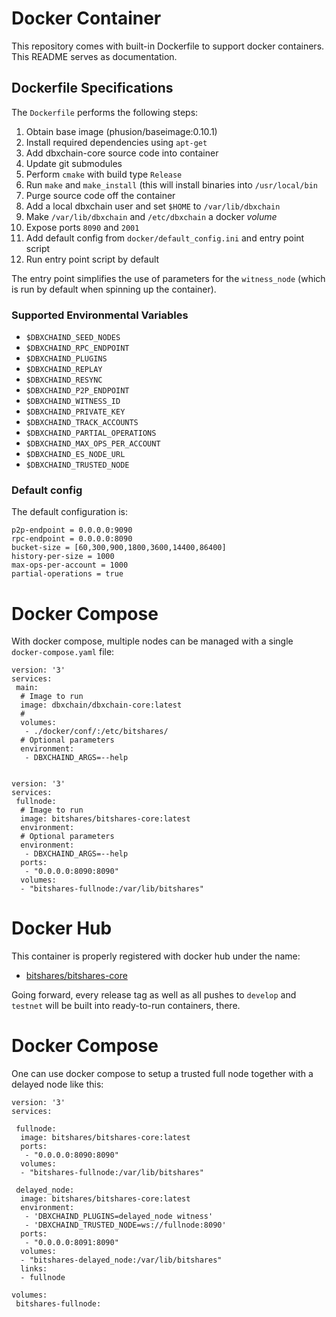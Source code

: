# Docker Container

This repository comes with built-in Dockerfile to support docker
containers. This README serves as documentation.

## Dockerfile Specifications

The `Dockerfile` performs the following steps:

1. Obtain base image (phusion/baseimage:0.10.1)
2. Install required dependencies using `apt-get`
3. Add dbxchain-core source code into container
4. Update git submodules
5. Perform `cmake` with build type `Release`
6. Run `make` and `make_install` (this will install binaries into `/usr/local/bin`
7. Purge source code off the container
8. Add a local dbxchain user and set `$HOME` to `/var/lib/dbxchain`
9. Make `/var/lib/dbxchain` and `/etc/dbxchain` a docker *volume*
10. Expose ports `8090` and `2001`
11. Add default config from `docker/default_config.ini` and entry point script
12. Run entry point script by default

The entry point simplifies the use of parameters for the `witness_node`
(which is run by default when spinning up the container).

### Supported Environmental Variables

* `$DBXCHAIND_SEED_NODES`
* `$DBXCHAIND_RPC_ENDPOINT`
* `$DBXCHAIND_PLUGINS`
* `$DBXCHAIND_REPLAY`
* `$DBXCHAIND_RESYNC`
* `$DBXCHAIND_P2P_ENDPOINT`
* `$DBXCHAIND_WITNESS_ID`
* `$DBXCHAIND_PRIVATE_KEY`
* `$DBXCHAIND_TRACK_ACCOUNTS`
* `$DBXCHAIND_PARTIAL_OPERATIONS`
* `$DBXCHAIND_MAX_OPS_PER_ACCOUNT`
* `$DBXCHAIND_ES_NODE_URL`
* `$DBXCHAIND_TRUSTED_NODE`

### Default config

The default configuration is:

    p2p-endpoint = 0.0.0.0:9090
    rpc-endpoint = 0.0.0.0:8090
    bucket-size = [60,300,900,1800,3600,14400,86400]
    history-per-size = 1000
    max-ops-per-account = 1000
    partial-operations = true

# Docker Compose

With docker compose, multiple nodes can be managed with a single
`docker-compose.yaml` file:

    version: '3'
    services:
     main:
      # Image to run
      image: dbxchain/dbxchain-core:latest
      # 
      volumes:
       - ./docker/conf/:/etc/bitshares/
      # Optional parameters
      environment:
       - DBXCHAIND_ARGS=--help


    version: '3'
    services:
     fullnode:
      # Image to run
      image: bitshares/bitshares-core:latest
      environment:
      # Optional parameters
      environment:
       - DBXCHAIND_ARGS=--help
      ports:
       - "0.0.0.0:8090:8090"
      volumes:
      - "bitshares-fullnode:/var/lib/bitshares"


# Docker Hub

This container is properly registered with docker hub under the name:

* [bitshares/bitshares-core](https://hub.docker.com/r/bitshares/bitshares-core/)

Going forward, every release tag as well as all pushes to `develop` and
`testnet` will be built into ready-to-run containers, there.

# Docker Compose

One can use docker compose to setup a trusted full node together with a
delayed node like this:

```
version: '3'
services:

 fullnode:
  image: bitshares/bitshares-core:latest
  ports:
   - "0.0.0.0:8090:8090"
  volumes:
  - "bitshares-fullnode:/var/lib/bitshares"

 delayed_node:
  image: bitshares/bitshares-core:latest
  environment:
   - 'DBXCHAIND_PLUGINS=delayed_node witness'
   - 'DBXCHAIND_TRUSTED_NODE=ws://fullnode:8090'
  ports:
   - "0.0.0.0:8091:8090"
  volumes:
  - "bitshares-delayed_node:/var/lib/bitshares"
  links: 
  - fullnode

volumes:
 bitshares-fullnode:
```
